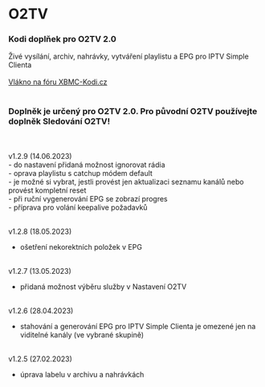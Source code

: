 <h1>O2TV</h1>
<p>
<h3>Kodi doplňek pro O2TV 2.0</h3>
<p>
Živé vysílání, archiv, nahrávky, vytváření playlistu a EPG pro IPTV Simple Clienta<br><br>
<a href="https://www.xbmc-kodi.cz/prispevek-o2tv">Vlákno na fóru XBMC-Kodi.cz</a><br><br>
<h3>Doplněk je určený pro O2TV 2.0. Pro původní O2TV používejte doplněk Sledování O2TV!</h3><br><br>
v1.2.9 (14.06.2023)<br>
- do nastavení přidaná možnost ignorovat rádia<br>
- oprava playlistu s catchup módem default<br>
- je možné si vybrat, jestli provést jen aktualizaci seznamu kanálů nebo provést kompletní reset<br>
- při ruční vygenerování EPG se zobrazí progres<br>
- příprava pro volání keepalive požadavků<br><br>

v1.2.8 (18.05.2023)<br>
- ošetření nekorektních položek v EPG<br><br>

v1.2.7 (13.05.2023)<br>
- přidaná možnost výběru služby v Nastavení O2TV<br><br>

v1.2.6 (28.04.2023)<br>
- stahování a generování EPG pro IPTV Simple Clienta je omezené jen na viditelné kanály (ve vybrané skupině)<br><br>

v1.2.5 (27.02.2023)<br>
- úprava labelu v archivu a nahrávkách<br><br>
</p>

